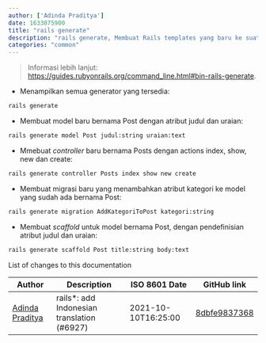 ```yaml
---
author: ['Adinda Praditya']
date: 1633875900
title: "rails generate"
description: "rails generate, Membuat Rails templates yang baru ke suatu proyek."
categories: "common"
---
```

> Informasi lebih lanjut: <https://guides.rubyonrails.org/command_line.html#bin-rails-generate>.

- Menampilkan semua generator yang tersedia:

```bash
rails generate
```

- Membuat model baru bernama Post dengan atribut judul dan uraian:

```bash
rails generate model Post judul:string uraian:text
```

- Mmebuat _controller_ baru bernama Posts dengan actions index, show, new dan create:

```bash
rails generate controller Posts index show new create
```

- Membuat migrasi baru yang menambahkan atribut kategori ke model yang sudah ada bernama Post:

```bash
rails generate migration AddKategoriToPost kategori:string
```

- Membuat _scaffold_ untuk model bernama Post, dengan pendefinisian atribut judul dan uraian:

```bash
rails generate scaffold Post title:string body:text
```
List of changes to this documentation


Author | Description | ISO 8601 Date | GitHub link
------|-----|-----|-----
[Adinda Praditya](mailto:apraditya@gmail.com) | rails*: add Indonesian translation (#6927) | 2021-10-10T16:25:00 | [8dbfe9837368](https://github.com/tldr-pages/tldr/commit/8dbfe98373687158090fdf87218e3029523a218f)

